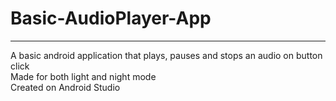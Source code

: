 # Basic-AudioPlayer-App
---
A basic android application that plays, pauses and stops an audio on button click  
Made for both light and night mode  
Created on Android Studio

